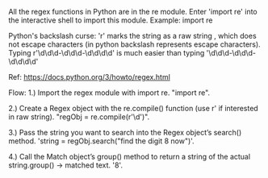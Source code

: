 All the regex functions in Python are in the re module. Enter 'import re' into the interactive shell to import this module.
Example:
import re

Python's backslash curse:
'r' marks the string as a raw string , which does not escape characters (in python backslash represents escape characters).
Typing r'\d\d\d-\d\d\d-\d\d\d\d' is much easier than typing
'\\d\\d\\d-\\d\\d\\d-\\d\\d\\d\\d'

Ref: https://docs.python.org/3/howto/regex.html

Flow:
1.) Import the regex module with import re.
"import re".

2.) Create a Regex object with the re.compile() function (use r' if interested in raw string).
"regObj = re.compile(r'\d')".

3.) Pass the string you want to search into the Regex object’s search() method.
'string = regObj.search("find the digit 8 now")'.

4.) Call the Match object’s group() method to return a string of the actual
string.group()
-> matched text. '8'.
